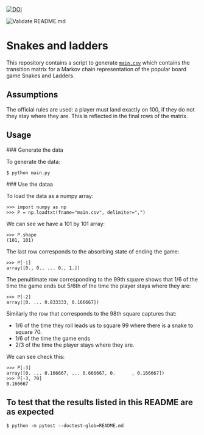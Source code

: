 [![DOI](https://zenodo.org/badge/DOI/10.5281/zenodo.4236276.svg)](https://doi.org/10.5281/zenodo.4236276)

![Validate README.md](https://github.com/drvinceknight/sal/workflows/Validate%20README.md/badge.svg)

# Snakes and ladders

This repository contains a script to generate [`main.csv`](./main.csv) which
contains the transition matrix for a Markov chain representation of the popular
board game Snakes and Ladders.

## Assumptions

The official rules are used: a player must land exactly on 100, if they do not
they stay where they are. This is reflected in the final rows of the matrix.

## Usage

### Generate the data

To generate the data:

    $ python main.py

### Use the dataa

To load the data as a numpy array:

    >>> import numpy as np
    >>> P = np.loadtxt(fname="main.csv", delimiter=",")

We can see we have a 101 by 101 array:

    >>> P.shape
    (101, 101)

The last row corresponds to the absorbing state of ending the game:

    >>> P[-1]
    array([0., 0., ... 0., 1.])

The penultimate row corresponding to the 99th square shows that 1/6 of the time
the game ends but 5/6th of the time the player stays where they are:

    >>> P[-2]
    array([0. ... 0.833333, 0.166667])

Similarly the row that corresponds to the 98th square captures that:

- 1/6 of the time they roll leads us to square 99 where there is a snake to square 70.
- 1/6 of the time the game ends
- 2/3 of the time the player stays where they are.

We can see check this:

    >>> P[-3]
    array([0. ... 0.166667, ... 0.666667, 0.      , 0.166667])
    >>> P[-3, 70]
    0.166667

## To test that the results listed in this README are as expected

    $ python -m pytest --doctest-glob=README.md
